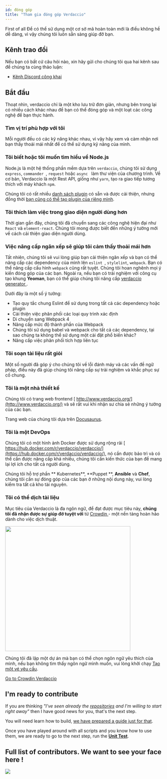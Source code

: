 ```yaml
---
id: đóng góp
title: "Tham gia đóng góp Verdaccio"
---
```

First of all Để có thể sử dụng một cơ sở mã hoàn toàn mới là điều không hề dễ dàng, vì vậy chúng tôi luôn sẵn sàng giúp đỡ bạn.

## Kênh trao đổi

Nếu bạn có bất cứ câu hỏi nào, xin hãy gửi cho chúng tôi qua hai kênh sau để chúng ta cùng thảo luận:

* [Kênh Discord công khai](http://chat.verdaccio.org/)

## Bắt đầu

Thoạt nhìn, verdaccio chỉ là một kho lưu trữ đơn giản, nhưng bên trong lại có nhiều cách khác nhau để bạn có thể đóng góp và một loạt các công nghệ để bạn thực hành.

### Tìm vị trí phù hợp với tôi

Mỗi người đều có các kỹ năng khác nhau, vì vậy hãy xem và cảm nhận nơi bạn thấy thoải mái nhất để có thể sử dụng kỹ năng của mình.

### Tôi biết hoặc tôi muốn tìm hiểu về Node.js

Node.js là một hệ thống phần mềm dựa trên `verdaccio`, chúng tôi sử dụng `express`, `commander `, `request` hoặc `async ` làm thư viện của chương trình. Về cơ bản, Verdaccio là một Rest API, giống như `yarn`, tạo ra giao tiếp tương thích với máy khách `npm`.

Chúng tôi có rất nhiều [danh sách plugin](plugins.md) có sẵn và được cải thiện, nhưng đồng thời [bạn cũng có thể tạo plugin của riêng mình](dev-plugins.md).

### Tôi thích làm việc trong giao diện người dùng hơn

Thời gian gần đây, chúng tôi đã chuyển sang các công nghệ hiện đại như `React` và `element-react`. Chúng tôi mong được biết đến những ý tưởng mới về cách cải thiện giao diện người dùng.

### Việc nâng cấp ngăn xếp sẽ giúp tôi cảm thấy thoải mái hơn

Tất nhiên, chúng tôi sẽ vui lòng giúp bạn cải thiện ngăn xếp và bạn có thể nâng cấp các dependency của mình lên `eslint `, `stylelint`, `webpack`. Bạn có thể nâng cấp cấu hình `webpack` cũng rất tuyệt. Chúng tôi hoan nghênh mọi ý kiến đóng góp của các bạn. Ngoài ra, nếu bạn có trải nghiệm với công cụ tạo khung **Yeoman**, bạn có thể giúp chúng tôi nâng cấp [verdaccio generator ](https://github.com/verdaccio/generator-verdaccio-plugin).

Dưới đây là một số ý tưởng:

* Tạo quy tắc chung Eslint để sử dụng trong tất cả các dependency hoặc plugin
* Cải thiện việc phân phối các loại quy trình xác định
* Di chuyển sang Webpack 4
* Nâng cấp mức độ thành phần của Webpack
* Chúng tôi sử dụng babel và webpack cho tất cả các dependency, tại sao chúng ta không thể sử dụng một cài đặt phổ biến khác?
* Nâng cấp việc phân phối tích hợp liên tục

### Tôi soạn tài liệu rất giỏi

Một số người đã góp ý cho chúng tôi về lỗi đánh máy và các vấn đề ngữ pháp, điều này đã giúp chúng tôi nâng cấp sự trải nghiệm và khắc phục sự cố chung.

### Tôi là một nhà thiết kế

Chúng tôi có trang web frontend [ http://www.verdaccio.org/](http://www.verdaccio.org/) và sẽ rất vui khi nhận sư chia sẻ những ý tưởng của các bạn.

Trang web của chúng tôi dựa trên [Docusaurus](https://docusaurus.io/).

### Tôi là một DevOps

Chúng tôi có một hình ảnh Docker được sử dụng rộng rãi [ https://hub.docker.com/r/verdaccio/verdaccio/](https://hub.docker.com/r/verdaccio/verdaccio/), nó cần được bảo trì và có thể cần được nâng cấp khá nhiều, chúng tôi cần kiến ​​thức của bạn để mang lại lợi ích cho tất cả người dùng.

Chúng tôi hỗ trợ phần ** Kubernetes**, **Puppet **, **Ansible** và **Chef**, chúng tôi cần sự đóng góp của các bạn ở những nội dung này, vui lòng kiểm tra tất cả kho tài nguyên.

### Tôi có thể dịch tài liệu

Mục tiêu của Verdaccio là đa ngôn ngữ, để đạt được mục tiêu này, **chúng tôi đã nhận được sự giúp đỡ tuyệt vời** từ [ Crowdin ](https://crowdin.com) - một nền tảng hoàn hảo dành cho việc dịch thuật.

<img src="https://d3n8a8pro7vhmx.cloudfront.net/uridu/pages/144/attachments/original/1485948891/Crowdin.png" width="400px" />

Chúng tôi đã lập một dự án mà bạn có thể chọn ngôn ngữ yêu thích của mình, nếu bạn không tìm thấy ngôn ngữ mình muốn, vui lòng khởi chạy <a href = "https://github.com/verdaccio/verdaccio/issues/new">Tạo một vé yêu cầu</a>.

[Go to Crowdin Verdaccio](https://crowdin.com/project/verdaccio)

## I'm ready to contribute

If you are thinking *"I've seen already the [repositories](repositories.md) and I'm willing to start right away"* then I have good news for you, that's the next step.

You will need learn how to build, [we have prepared a guide just for that](build.md).

Once you have played around with all scripts and you know how to use them, we are ready to go to the next step, run the [**Unit Test**](test.md).

## Full list of contributors. We want to see your face here !

<a href="graphs/contributors"><img src="https://opencollective.com/verdaccio/contributors.svg?width=890&button=false" /></a>
